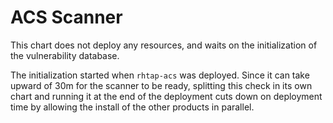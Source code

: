 # ACS Scanner

This chart does not deploy any resources, and waits on the initialization of the vulnerability database.

The initialization started when `rhtap-acs` was deployed.
Since it can take upward of 30m for the scanner to be ready, splitting this check in its own chart and running it at the end of the deployment cuts down on deployment time by allowing the install of the other products in parallel.
